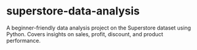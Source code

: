 # superstore-data-analysis
A beginner-friendly data analysis project on the Superstore dataset using Python. Covers insights on sales, profit, discount, and product performance.
